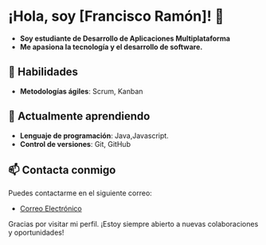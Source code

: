 # ¡Hola, soy [Francisco Ramón]! 👋

- **Soy estudiante de Desarrollo de Aplicaciones Multiplataforma**
- **Me apasiona la tecnología y el desarrollo de software.**

## 🚀 Habilidades
- **Metodologías ágiles**: Scrum, Kanban

## 🌱 Actualmente aprendiendo
- **Lenguaje de programación**: Java,Javascript.
- **Control de versiones**: Git, GitHub

## 📫 Contacta conmigo

Puedes contactarme en el siguiente correo:
- [Correo Electrónico](morenofran234@gmail.com)


Gracias por visitar mi perfil. ¡Estoy siempre abierto a nuevas colaboraciones y oportunidades!

<!--
**Francisco-Hub1/Francisco-Hub1** is a ✨ _special_ ✨ repository because its `README.md` (this file) appears on your GitHub profile.

Here are some ideas to get you started:

- 🔭 I’m currently working on ...
- 🌱 I’m currently learning ...
- 👯 I’m looking to collaborate on ...
- 🤔 I’m looking for help with ...
- 💬 Ask me about ...
- 📫 How to reach me: ...
- 😄 Pronouns: ...
- ⚡ Fun fact: ...
-->
